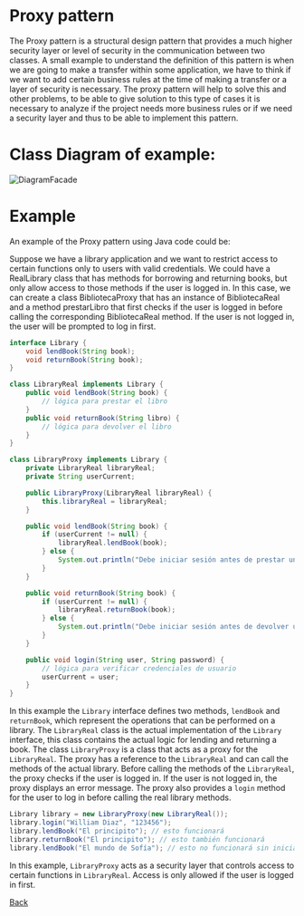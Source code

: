 # Proxy pattern

The Proxy pattern is a structural design pattern that provides a much higher security layer or level of security in the communication between two classes.
A small example to understand the definition of this pattern is when we are going to make a transfer within some application, we have to think if we want to add certain business rules at the time of making a transfer or a layer of security is necessary. 
The proxy pattern will help to solve this and other problems, to be able to give solution to this type of cases it is necessary to analyze if the project needs more business rules or if we need a security layer and thus to be able to implement this pattern. 

# Class Diagram of example:

![DiagramFacade](http://www.plantuml.com/plantuml/png/hP6z2i8m4CVtF4N6YhOFK4IAhWwYJv2sPmd6H2uNjAZlRgGzID5DCsJ8Z_m_xYfF2YcSZT2M08-g0RdLDIhivLt8UERIW6tNpfsoEbwbF11gsyr6Y401xHVy5A8nodkMsuCoesHkXgUIsL-DTkXkVUB4vcMQPA310su28bXYlL-Yy5_NQPkzjPaiv2K6l3fi9x5vqCj7KQJXFW7N4kamytp5K4owCs2vAfQ9Atu1)

# Example
An example of the Proxy pattern using Java code could be:

Suppose we have a library application and we want to restrict access to certain functions only to users with valid credentials. We could have a RealLibrary class that has methods for borrowing and returning books, but only allow access to those methods if the user is logged in. In this case, we can create a class BibliotecaProxy that has an instance of BibliotecaReal and a method prestarLibro that first checks if the user is logged in before calling the corresponding BibliotecaReal method. If the user is not logged in, the user will be prompted to log in first.

```Java
interface Library {
    void lendBook(String book);
    void returnBook(String book);
}

class LibraryReal implements Library {
    public void lendBook(String book) {
        // lógica para prestar el libro
    }
    public void returnBook(String libro) {
        // lógica para devolver el libro
    }
}

class LibraryProxy implements Library {
    private LibraryReal libraryReal;
    private String userCurrent;

    public LibraryProxy(LibraryReal libraryReal) {
        this.libraryReal = libraryReal;
    }

    public void lendBook(String book) {
        if (userCurrent != null) {
            libraryReal.lendBook(book);
        } else {
            System.out.println("Debe iniciar sesión antes de prestar un libro.");
        }
    }

    public void returnBook(String book) {
        if (userCurrent != null) {
            libraryReal.returnBook(book);
        } else {
            System.out.println("Debe iniciar sesión antes de devolver un libro.");
        }
    }

    public void login(String user, String password) {
        // lógica para verificar credenciales de usuario
        userCurrent = user;
    }
}
```

In this example the `Library` interface defines two methods, `lendBook` and `returnBook`, which represent the operations that can be performed on a library. The `LibraryReal` class is the actual implementation of the `Library` interface, this class contains the actual logic for lending and returning a book. The class `LibraryProxy` is a class that acts as a proxy for the `LibraryReal`. The proxy has a reference to the `LibraryReal` and can call the methods of the actual library. Before calling the methods of the `LibraryReal`, the proxy checks if the user is logged in. If the user is not logged in, the proxy displays an error message. The proxy also provides a `login` method for the user to log in before calling the real library methods.

```Java
Library library = new LibraryProxy(new LibraryReal());
library.login("William Diaz", "123456");
library.lendBook("El principito"); // esto funcionará
library.returnBook("El principito"); // esto también funcionará
library.lendBook("El mundo de Sofía"); // esto no funcionará sin iniciar sesión primero
```

In this example, `LibraryProxy` acts as a security layer that controls access to certain functions in `LibraryReal`. Access is only allowed if the user is logged in first.

[Back](../structural/README.md)